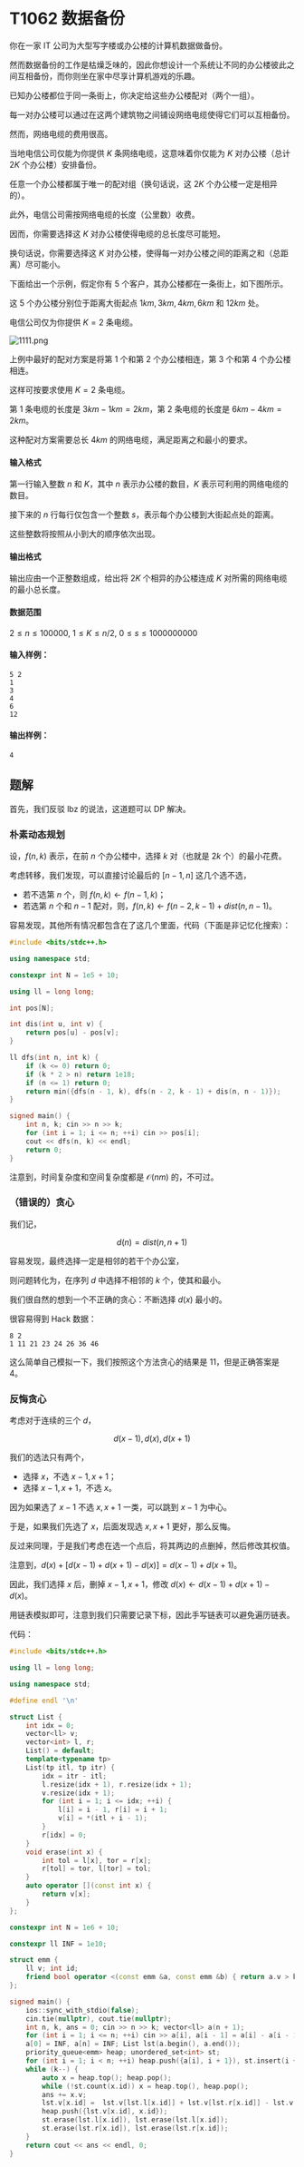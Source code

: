 # T1062 数据备份

你在一家 IT 公司为大型写字楼或办公楼的计算机数据做备份。

然而数据备份的工作是枯燥乏味的，因此你想设计一个系统让不同的办公楼彼此之间互相备份，而你则坐在家中尽享计算机游戏的乐趣。

已知办公楼都位于同一条街上，你决定给这些办公楼配对（两个一组）。

每一对办公楼可以通过在这两个建筑物之间铺设网络电缆使得它们可以互相备份。

然而，网络电缆的费用很高。

当地电信公司仅能为你提供 $K$ 条网络电缆，这意味着你仅能为 $K$ 对办公楼（总计 $2K$ 个办公楼）安排备份。

任意一个办公楼都属于唯一的配对组（换句话说，这 $2K$ 个办公楼一定是相异的）。

此外，电信公司需按网络电缆的长度（公里数）收费。

因而，你需要选择这 $K$ 对办公楼使得电缆的总长度尽可能短。

换句话说，你需要选择这 $K$ 对办公楼，使得每一对办公楼之间的距离之和（总距离）尽可能小。

下面给出一个示例，假定你有 $5$ 个客户，其办公楼都在一条街上，如下图所示。

这 $5$ 个办公楼分别位于距离大街起点 $1km, 3km, 4km, 6km$ 和 $12km$ 处。

电信公司仅为你提供 $K=2$ 条电缆。

![1111.png](https://cdn.acwing.com/media/article/image/2019/01/15/19_131a625c18-1111.png)

上例中最好的配对方案是将第 $1$ 个和第 $2$ 个办公楼相连，第 $3$ 个和第 $4$ 个办公楼相连。

这样可按要求使用 $K=2$ 条电缆。

第 $1$ 条电缆的长度是 $3km-1km=2km$，第 $2$ 条电缆的长度是 $6km-4km=2km$。

这种配对方案需要总长 $4km$ 的网络电缆，满足距离之和最小的要求。

#### 输入格式

第一行输入整数 $n$ 和 $K$，其中 $n$ 表示办公楼的数目，$K$ 表示可利用的网络电缆的数目。

接下来的 $n$ 行每行仅包含一个整数 $s$，表示每个办公楼到大街起点处的距离。

这些整数将按照从小到大的顺序依次出现。

#### 输出格式

输出应由一个正整数组成，给出将 $2K$ 个相异的办公楼连成 $K$ 对所需的网络电缆的最小总长度。

#### 数据范围

$2 \le n \le 100000$,
$1 \le K \le n/2$, 
$0 \le s \le 1000000000$

#### 输入样例：

```
5 2 
1
3
4
6
12
```

#### 输出样例：

```
4
```

## 题解

首先，我们反驳 lbz 的说法，这道题可以 DP 解决。

### 朴素动态规划

设，$f(n,k)$ 表示，在前 $n$ 个办公楼中，选择 $k$ 对（也就是 $2k$ 个）的最小花费。

考虑转移，我们发现，可以直接讨论最后的 $[n-1,n]$ 这几个选不选，

+ 若不选第 $n$ 个，则 $f(n,k)\gets f(n-1,k)$；
+ 若选第 $n$ 个和 $n-1$ 配对，则，$f(n,k)\gets f(n-2,k-1)+\mathit{dist}(n,n-1)$。

容易发现，其他所有情况都包含在了这几个里面，代码（下面是非记忆化搜索）：

```cpp
#include <bits/stdc++.h>

using namespace std;

constexpr int N = 1e5 + 10;

using ll = long long;

int pos[N];

int dis(int u, int v) {
	return pos[u] - pos[v];
}

ll dfs(int n, int k) {
	if (k <= 0) return 0;
	if (k * 2 > n) return 1e18;
	if (n <= 1) return 0;
	return min({dfs(n - 1, k), dfs(n - 2, k - 1) + dis(n, n - 1)});
}

signed main() {
	int n, k; cin >> n >> k;
	for (int i = 1; i <= n; ++i) cin >> pos[i];
	cout << dfs(n, k) << endl;
	return 0;
}
```

注意到，时间复杂度和空间复杂度都是 $\mathcal O(nm)$ 的，不可过。

### （错误的）贪心

我们记，

$$
d(n)=\mathit{dist}(n,n+1)
$$

容易发现，最终选择一定是相邻的若干个办公室，

则问题转化为，在序列 $d$ 中选择不相邻的 $k$ 个，使其和最小。

我们很自然的想到一个不正确的贪心：不断选择 $d(x)$ 最小的。

很容易得到 Hack 数据：

```
8 2
1 11 21 23 24 26 36 46
```

这么简单自己模拟一下，我们按照这个方法贪心的结果是 $11$，但是正确答案是 $4$。

### 反悔贪心

考虑对于连续的三个 $d$，

$$
d(x-1),d(x),d(x+1)
$$

我们的选法只有两个，

+ 选择 $x$，不选 $x-1,x+1$；
+ 选择 $x-1,x+1$，不选 $x$。

因为如果选了 $x-1$ 不选 $x,x+1$ 一类，可以跳到 $x-1$ 为中心。

于是，如果我们先选了 $x$，后面发现选 $x,x+1$ 更好，那么反悔。

反过来同理，于是我们考虑在选一个点后，将其两边的点删掉，然后修改其权值。

注意到，$d(x)+[d(x-1)+d(x+1)-d(x)]=d(x-1)+d(x+1)$。

因此，我们选择 $x$ 后，删掉 $x-1,x+1$，修改 $d(x)\gets d(x-1)+d(x+1)-d(x)$。

用链表模拟即可，注意到我们只需要记录下标，因此手写链表可以避免遍历链表。

代码：

```cpp
#include <bits/stdc++.h>

using ll = long long;

using namespace std;

#define endl '\n'

struct List {
	int idx = 0;
	vector<ll> v;
	vector<int> l, r;
	List() = default;
	template<typename tp>
	List(tp itl, tp itr) {
		idx = itr - itl;
		l.resize(idx + 1), r.resize(idx + 1);
		v.resize(idx + 1);
		for (int i = 1; i <= idx; ++i) {
			l[i] = i - 1, r[i] = i + 1;
			v[i] = *(itl + i - 1);
		}
		r[idx] = 0;
	}
	void erase(int x) {
		int tol = l[x], tor = r[x];
		r[tol] = tor, l[tor] = tol;
	}
	auto operator [](const int x) {
		return v[x];
	}
};

constexpr int N = 1e6 + 10;

constexpr ll INF = 1e10;

struct emm {
	ll v; int id;
	friend bool operator <(const emm &a, const emm &b) { return a.v > b.v; }
};

signed main() {
	ios::sync_with_stdio(false);
	cin.tie(nullptr), cout.tie(nullptr);
	int n, k, ans = 0; cin >> n >> k; vector<ll> a(n + 1);
	for (int i = 1; i <= n; ++i) cin >> a[i], a[i - 1] = a[i] - a[i - 1];
	a[0] = INF, a[n] = INF; List lst(a.begin(), a.end());
	priority_queue<emm> heap; unordered_set<int> st;
	for (int i = 1; i < n; ++i) heap.push({a[i], i + 1}), st.insert(i + 1);
	while (k--) {
		auto x = heap.top(); heap.pop();
		while (!st.count(x.id)) x = heap.top(), heap.pop();
		ans += x.v;
		lst.v[x.id] =  lst.v[lst.l[x.id]] + lst.v[lst.r[x.id]] - lst.v[x.id];
		heap.push({lst.v[x.id], x.id});
		st.erase(lst.l[x.id]), lst.erase(lst.l[x.id]);
		st.erase(lst.r[x.id]), lst.erase(lst.r[x.id]);
	}
	return cout << ans << endl, 0;
}
```